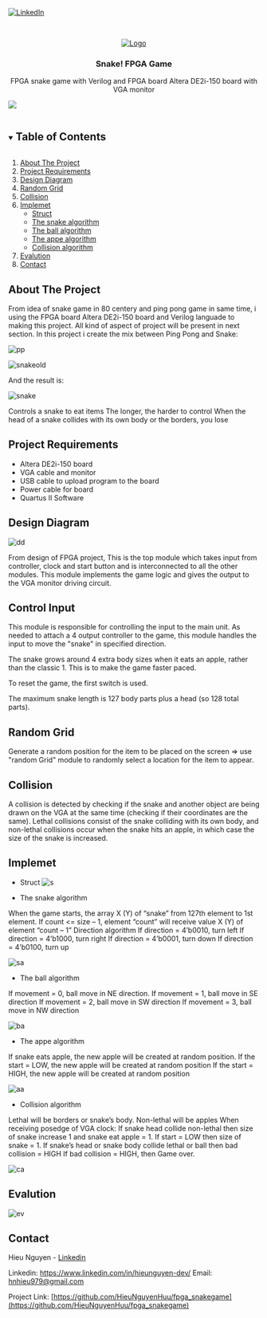 
[![LinkedIn][linkedin-shield]][linkedin-url]

<!-- PROJECT LOGO -->
<br />
<p align="center">
  <a href="https://github.com/HieuNguyenHuu/fpga_snakegame">
    <img src="images/logo.png" alt="Logo" >
  </a>

  <h3 align="center">Snake! FPGA Game</h3>

  <p align="center">
    FPGA snake game with Verilog and FPGA board Altera DE2i-150 board with VGA monitor 
    <br />
    <!--<a href="https://github.com/github_username/repo_name">View Demo</a>-->
  </p>
</p>

![](/demo/demo.gif)

<!-- TABLE OF CONTENTS -->
<details open="open">
  <summary><h2 style="display: inline-block">Table of Contents</h2></summary>
  <ol>
    <li><a href="#About The Project">About The Project</a></li>
    <li><a href="#Project Requirements">Project Requirements</a></li>
    <li><a href="#Design Diagram">Design Diagram</a></li>
    <li><a href="#Random Grid"> Random Grid</a></li>
    <li><a href="#Collision">Collision</a></li>
    <li><a href="#Implemet">Implemet</a>
	<ul>
        <li><a href="#Struct ">Struct</a></li>
        <li><a href="#The snake algorithm">The snake algorithm</a></li>
		<li><a href="#The ball algorithm">The ball algorithm</a></li>
		<li><a href="#The appe algorithm">The appe algorithm</a></li>
		<li><a href="#Collision algorithm">Collision algorithm</a></li>
      </ul>
	  </li>
    <li><a href="#Evalution">Evalution</a></li>
	<li><a href="#Contact">Contact</a></li>
  </ol>
</details>

<!-- ABOUT THE PROJECT -->
## About The Project

From idea of snake game in 80 centery and ping pong game in same time, i using the FPGA board Altera DE2i-150 board and Verilog languade to making this project. All kind of aspect of project will be present in next section. In this project i create the mix between Ping Pong and Snake:

![pp](/images/pp.png)

![snakeold](/images/snakeold.png)

And the result is:

![snake](/images/snake.png)

Controls a snake to eat items The longer, the harder to control When the head of a snake collides with its own body or the borders, you lose

## Project Requirements

* Altera DE2i-150 board
* VGA cable and monitor 
* USB cable to upload program to the board 
* Power cable for board 
* Quartus II Software 


## Design Diagram

![dd](/images/dd.png)

From design of FPGA project, This is the top module which takes input from controller, clock and start button and is interconnected to all the other modules. This module implements the game logic and gives the output to the VGA monitor driving circuit.


## Control Input

This module is responsible for controlling the input to the main unit. As needed to attach a 4 output controller to the game, this module handles the input to move the "snake" in specified direction.

The snake grows around 4 extra body sizes when it eats an apple, rather than the classic 1. This is to make the game faster paced.

To reset the game, the first switch is used.

The maximum snake length is 127 body parts plus a head (so 128 total parts).

## Random Grid

Generate a random position for the item to be placed on the screen => use "random Grid" module to randomly select a location for the item to appear.


## Collision

A collision is detected by checking if the snake and another object are being drawn on the VGA at the same time (checking if their coordinates are the same). Lethal collisions consist of the snake colliding with its own body, and non-lethal collisions occur when the snake hits an apple, in which case the size of the snake is increased.

## Implemet

* Struct 
![s](/images/struct.png)

* The snake algorithm

When the game starts, the array X (Y) of “snake” from 127th element to 1st element. 
If count <= size – 1, element “count” will receive value X (Y) of element “count – 1”
Direction algorithm
If direction = 4’b0010, turn left
If direction = 4’b1000, turn right
If direction = 4’b0001, turn down
If direction = 4’b0100, turn up

![sa](/images/sa.png)

* The ball algorithm

If movement = 0, ball move in NE direction.
If movement = 1, ball move in SE direction
If movement = 2, ball move in SW direction
If movement = 3, ball move in NW direction 

![ba](/images/ba.png)

* The appe algorithm

If snake eats apple, the new apple will be created at random position.
If the start = LOW, the new apple will be created at random position
If the start = HIGH, the new apple will be created at random position

![aa](/images/aa.png)

* Collision algorithm

Lethal will be borders or snake’s body. Non-lethal will be apples
When receiving posedge of VGA clock: 
If snake head collide non-lethal then size of snake increase 1 and snake eat apple = 1. If start = LOW then size of snake = 1. 
If snake’s head or snake body collide lethal or ball then bad collision = HIGH
If bad collision = HIGH, then Game over.

![ca](/images/ca.png)

## Evalution

![ev](/images/ev.png)


## Contact

Hieu Nguyen - [Linkedin](https://www.linkedin.com/in/hieunguyen-dev/)

Linkedin: https://www.linkedin.com/in/hieunguyen-dev/
Email: hnhieu979@gmail.com

Project Link: [https://github.com/HieuNguyenHuu/fpga_snakegame](https://github.com/HieuNguyenHuu/fpga_snakegame)


[linkedin-shield]: https://img.shields.io/badge/-LinkedIn-black.svg?style=for-the-badge&logo=linkedin&colorB=555
[linkedin-url]: https://www.linkedin.com/in/hieunguyen-dev/


